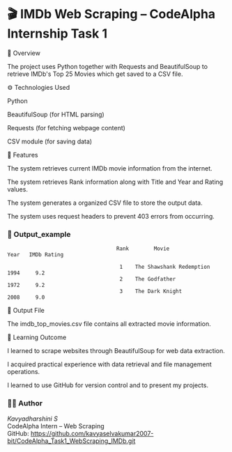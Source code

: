 # 🎬 IMDb Web Scraping – CodeAlpha Internship Task 1

📌 Overview

The project uses Python together with Requests and BeautifulSoup to retrieve IMDb's Top 25 Movies which get saved to a CSV file.



⚙ Technologies Used

Python

BeautifulSoup (for HTML parsing)

Requests (for fetching webpage content)

CSV module (for saving data)



🧩 Features

The system retrieves current IMDb movie information from the internet.

The system retrieves Rank information along with Title and Year and Rating values.

The system generates a organized CSV file to store the output data.

The system uses request headers to prevent 403 errors from occurring.



### 📂 Output_example

                                       Rank        Movie                 Year   IMDb Rating

                                        1    The Shawshank Redemption    1994     9.2
                                        2    The Godfather               1972     9.2
                                        3    The Dark Knight             2008     9.0




📁 Output File

The imdb_top_movies.csv file contains all extracted movie information.



🧠 Learning Outcome

I learned to scrape websites through BeautifulSoup for web data extraction.

I acquired practical experience with data retrieval and file management operations.

I learned to use GitHub for version control and to present my projects.


### 👩‍💻 Author

_Kavyadharshini S_  
CodeAlpha Intern – Web Scraping  
GitHub: https://github.com/kavyaselvakumar2007-bit/CodeAlpha_Task1_WebScraping_IMDb.git


